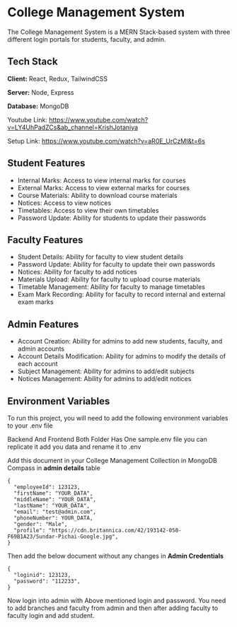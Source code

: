 
# College Management System

The College Management System is a MERN Stack-based system with three different login portals for students, faculty, and admin.

## Tech Stack

**Client:** React, Redux, TailwindCSS

**Server:** Node, Express

**Database:** MongoDB


Youtube Link: https://www.youtube.com/watch?v=LY4UhPadZCs&ab_channel=KrishJotaniya

Setup Link: https://www.youtube.com/watch?v=aR0E_UrCzMI&t=6s

## Student Features

- Internal Marks: Access to view internal marks for courses
- External Marks: Access to view external marks for courses
- Course Materials: Ability to download course materials
- Notices: Access to view notices
- Timetables: Access to view their own timetables
- Password Update: Ability for students to update their passwords

## Faculty Features

- Student Details: Ability for faculty to view student details
- Password Update: Ability for faculty to update their own passwords
- Notices: Ability for faculty to add notices
- Materials Upload: Ability for faculty to upload course materials
- Timetable Management: Ability for faculty to manage timetables
- Exam Mark Recording: Ability for faculty to record internal and external exam marks

## Admin Features

- Account Creation: Ability for admins to add new students, faculty, and admin accounts
- Account Details Modification: Ability for admins to modify the details of each account
- Subject Management: Ability for admins to add/edit subjects
- Notices Management: Ability for admins to add/edit notices
## Environment Variables

To run this project, you will need to add the following environment variables to your .env file

Backend And Frontend Both Folder Has One sample.env file you can replicate it add you data and rename it to .env

Add this document in your College Management Collection in MongoDB Compass in **admin details** table

```
{
  "employeeId": 123123,
  "firstName": "YOUR_DATA",
  "middleName": "YOUR_DATA",
  "lastName": "YOUR_DATA",
  "email": "test@admin.com",
  "phoneNumber": YOUR_DATA,
  "gender": "Male",
  "profile": "https://cdn.britannica.com/42/193142-050-F69B1A23/Sundar-Pichai-Google.jpg",
} 
```

Then add the below document without any changes in **Admin Credentials**

```
{
  "loginid": 123123,
  "password": "112233",
}
```

Now login into admin with Above mentioned login and password. You need to add branches and faculty from admin and then after adding faculty to faculty login and add student.


